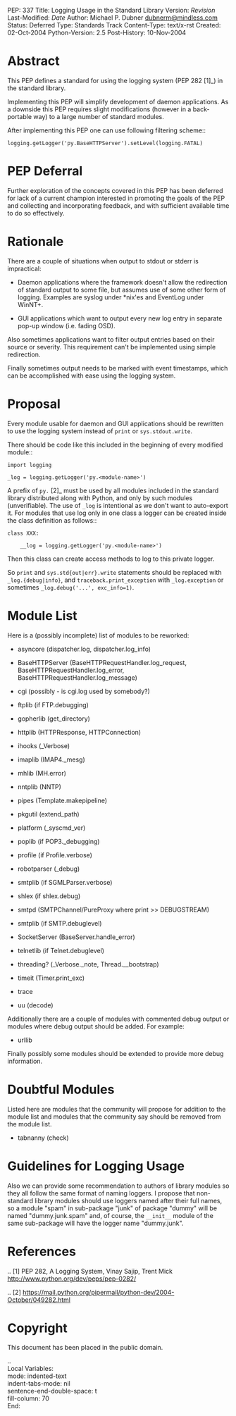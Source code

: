 PEP: 337
Title: Logging Usage in the Standard Library
Version: $Revision$
Last-Modified: $Date$
Author: Michael P. Dubner <dubnerm@mindless.com>
Status: Deferred
Type: Standards Track
Content-Type: text/x-rst
Created: 02-Oct-2004
Python-Version: 2.5
Post-History: 10-Nov-2004


Abstract
========

This PEP defines a standard for using the logging system (PEP 282 [1]_) in the
standard library.

Implementing this PEP will simplify development of daemon
applications.  As a downside this PEP requires slight
modifications (however in a back-portable way) to a large number
of standard modules.

After implementing this PEP one can use following filtering
scheme::

    logging.getLogger('py.BaseHTTPServer').setLevel(logging.FATAL)


PEP Deferral
============

Further exploration of the concepts covered in this PEP has been deferred
for lack of a current champion interested in promoting the goals of the
PEP and collecting and incorporating feedback, and with sufficient
available time to do so effectively.


Rationale
=========

There are a couple of situations when output to stdout or stderr
is impractical:

- Daemon applications where the framework doesn't allow the
  redirection of standard output to some file, but assumes use of
  some other form of logging.  Examples are syslog under \*nix'es
  and EventLog under WinNT+.

- GUI applications which want to output every new log entry in
  separate pop-up window (i.e. fading OSD).

Also sometimes applications want to filter output entries based on
their source or severity.  This requirement can't be implemented
using simple redirection.

Finally sometimes output needs to be marked with event timestamps,
which can be accomplished with ease using the logging system.


Proposal
========

Every module usable for daemon and GUI applications should be
rewritten to use the logging system instead of ``print`` or
``sys.stdout.write``.

There should be code like this included in the beginning of every
modified module::

    import logging

    _log = logging.getLogger('py.<module-name>')

A prefix of ``py.`` [2]_ must be used by all modules included in the
standard library distributed along with Python, and only by such
modules (unverifiable).  The use of ``_log`` is intentional as we
don't want to auto-export it.  For modules that use log only in
one class a logger can be created inside the class definition as
follows::

    class XXX:

        __log = logging.getLogger('py.<module-name>')

Then this class can create access methods to log to this private
logger.

So ``print`` and ``sys.std{out|err}.write`` statements should be
replaced with ``_log.{debug|info}``, and ``traceback.print_exception``
with ``_log.exception`` or sometimes ``_log.debug('...', exc_info=1)``.


Module List
===========

Here is a (possibly incomplete) list of modules to be reworked:

- asyncore (dispatcher.log, dispatcher.log_info)

- BaseHTTPServer (BaseHTTPRequestHandler.log_request,
  BaseHTTPRequestHandler.log_error,
  BaseHTTPRequestHandler.log_message)

- cgi (possibly - is cgi.log used by somebody?)

- ftplib (if FTP.debugging)

- gopherlib (get_directory)

- httplib (HTTPResponse, HTTPConnection)

- ihooks (_Verbose)

- imaplib (IMAP4._mesg)

- mhlib (MH.error)

- nntplib (NNTP)

- pipes (Template.makepipeline)

- pkgutil (extend_path)

- platform (_syscmd_ver)

- poplib (if POP3._debugging)

- profile (if Profile.verbose)

- robotparser (_debug)

- smtplib (if SGMLParser.verbose)

- shlex (if shlex.debug)

- smtpd (SMTPChannel/PureProxy where print >> DEBUGSTREAM)

- smtplib (if SMTP.debuglevel)

- SocketServer (BaseServer.handle_error)

- telnetlib (if Telnet.debuglevel)

- threading? (_Verbose._note, Thread.__bootstrap)

- timeit (Timer.print_exc)

- trace

- uu (decode)

Additionally there are a couple of modules with commented debug
output or modules where debug output should be added.  For
example:

- urllib

Finally possibly some modules should be extended to provide more
debug information.


Doubtful Modules
================

Listed here are modules that the community will propose for
addition to the module list and modules that the community say
should be removed from the module list.

- tabnanny (check)


Guidelines for Logging Usage
============================

Also we can provide some recommendation to authors of library
modules so they all follow the same format of naming loggers.  I
propose that non-standard library modules should use loggers named
after their full names, so a module "spam" in sub-package "junk"
of package "dummy" will be named "dummy.junk.spam" and, of course,
the ``__init__`` module of the same sub-package will have the logger
name "dummy.junk".


References
==========

.. [1] PEP 282, A Logging System, Vinay Sajip, Trent Mick
       http://www.python.org/dev/peps/pep-0282/

.. [2] https://mail.python.org/pipermail/python-dev/2004-October/049282.html


Copyright
=========

This document has been placed in the public domain.



..  
  Local Variables:  
  mode: indented-text  
  indent-tabs-mode: nil  
  sentence-end-double-space: t  
  fill-column: 70  
  End:  
